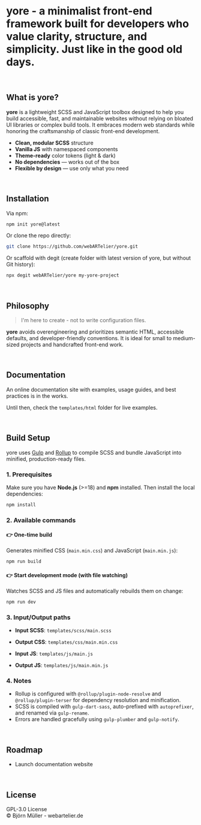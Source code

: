 # yore - a minimalist front-end framework built for developers who value clarity, structure, and simplicity. Just like in the good old days.

<br>

## What is yore?

**yore** is a lightweight SCSS and JavaScript toolbox designed to help you build accessible, fast, and maintainable websites without relying on bloated UI libraries or complex build tools. It embraces modern web standards while honoring the craftsmanship of classic front-end development.

- **Clean, modular SCSS** structure
- **Vanilla JS** with namespaced components
- **Theme-ready** color tokens (light & dark)
- **No dependencies** — works out of the box
- **Flexible by design** — use only what you need

<br>

## Installation

Via npm:

```bash
npm init yore@latest
```

Or clone the repo directly:

```bash
git clone https://github.com/webARTelier/yore.git
```

Or scaffold with degit
(create folder with latest version of yore,
but without Git history):

```bash
npx degit webARTelier/yore my-yore-project
```

<br>

## Philosophy

> I'm here to create - not to write configuration files.

**yore** avoids overengineering and prioritizes semantic HTML, accessible defaults, and developer-friendly conventions. It is ideal for small to medium-sized projects and handcrafted front-end work.

<br>

## Documentation

An online documentation site with examples, usage guides, and best practices is in the works.

Until then, check the `templates/html` folder for live examples.

<br>

## Build Setup

yore uses [Gulp](https://gulpjs.com/) and [Rollup](https://rollupjs.org/) to compile SCSS and bundle JavaScript into minified, production-ready files.

### 1. Prerequisites

Make sure you have **Node.js** (>=18) and **npm** installed. Then install the local dependencies:

```bash
npm install
```

### 2. Available commands

#### 👉 One-time build

Generates minified CSS (`main.min.css`) and JavaScript (`main.min.js`):

```bash
npm run build
```
#### 👉 Start development mode (with file watching)

Watches SCSS and JS files and automatically rebuilds them on change:

```bash
npm run dev
```

### 3. Input/Output paths

- **Input SCSS**: `templates/scss/main.scss`

- **Output CSS**: `templates/css/main.min.css`

- **Input JS**: `templates/js/main.js`

- **Output JS**: `templates/js/main.min.js`

### 4. Notes

- Rollup is configured with `@rollup/plugin-node-resolve` and `@rollup/plugin-terser` for dependency resolution and minification.
- SCSS is compiled with `gulp-dart-sass`, auto-prefixed with `autoprefixer`, and renamed via `gulp-rename`.
- Errors are handled gracefully using `gulp-plumber` and `gulp-notify`.

<br>

## Roadmap

- Launch documentation website

<br>

## License

GPL-3.0 License\
© Björn Müller - webartelier.de

